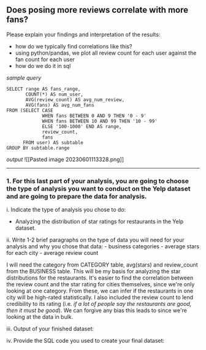 ## Does posing more reviews correlate with more fans?

Please explain your findings and interpretation of the results:
- how do we typically find correlations like this?
- using python/pandas, we plot all review count for each user against the fan count for each user
- how do we do it in sql

*sample query*
```
SELECT range AS fans_range, 
       COUNT(*) AS num_user, 
       AVG(review_count) AS avg_num_review,     
       AVG(fans) AS avg_num_fans
FROM (SELECT CASE  
             WHEN fans BETWEEN 0 AND 9 THEN '0 - 9'
             WHEN fans BETWEEN 10 AND 99 THEN '10 - 99'
             ELSE '100-1000' END AS range,
             review_count, 
             fans
      FROM user) AS subtable
GROUP BY subtable.range
```

*output*
![[Pasted image 20230601113328.png]]

---
### 1. For this last part of your analysis, you are going to choose the type of analysis you want to conduct on the Yelp dataset and are going to prepare the data for analysis.

i. Indicate the type of analysis you chose to do:

- Analyzing the distribution of star ratings for restaurants in the Yelp dataset.

ii. Write 1-2 brief paragraphs on the type of data you will need for your analysis and why you chose that data:
	- business categories
	- average stars for each city
	- average review count

I will need the category from CATEGORY table, avg(stars) and review_count from the BUSINESS table. This will be my basis for analyzing the star distributions for the restaurants. It's easier to find the correlation between the review count and the star rating for cities themselves, since we're only looking at one category. From these, we can infer if the restaurants in one city will be high-rated statistically. I also included the review count to lend credibility to its rating (i.e. *if a lot of people say the restaurants are good, then it must be good*). We can forgive any bias this leads to since we're looking at the data in bulk.

iii. Output of your finished dataset:

iv. Provide the SQL code you used to create your final dataset: